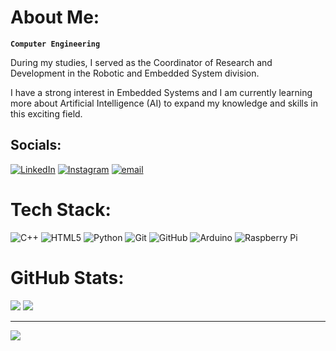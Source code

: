 # About Me:
**`Computer Engineering`**

During my studies, I served as the Coordinator of Research and Development in the Robotic and Embedded System division.

I have a strong interest in Embedded Systems and I am currently learning more about Artificial Intelligence (AI) to expand my knowledge and skills in this exciting field.

## Socials:
[![LinkedIn](https://img.shields.io/badge/LinkedIn-%230077B5.svg?logo=linkedin&logoColor=white)](https://linkedin.com/in/abxlim) [![Instagram](https://img.shields.io/badge/Instagram-%23E4405F.svg?logo=Instagram&logoColor=white)](https://instagram.com/abxlim) [![email](https://img.shields.io/badge/Email-D14836?logo=gmail&logoColor=white)](mailto:halim1911512015@gmail.com)

# Tech Stack:
![C++](https://img.shields.io/badge/c++-%2300599C.svg?style=for-the-badge&logo=c%2B%2B&logoColor=white) ![HTML5](https://img.shields.io/badge/html5-%23E34F26.svg?style=for-the-badge&logo=html5&logoColor=white) ![Python](https://img.shields.io/badge/python-3670A0?style=for-the-badge&logo=python&logoColor=ffdd54) ![Git](https://img.shields.io/badge/git-%23F05033.svg?style=for-the-badge&logo=git&logoColor=white) ![GitHub](https://img.shields.io/badge/github-%23121011.svg?style=for-the-badge&logo=github&logoColor=white) ![Arduino](https://img.shields.io/badge/-Arduino-00979D?style=for-the-badge&logo=Arduino&logoColor=white) ![Raspberry Pi](https://img.shields.io/badge/-Raspberry_Pi-C51A4A?style=for-the-badge&logo=Raspberry-Pi)
# GitHub Stats:
<img src="https://github-readme-stats.vercel.app/api?username=abxlim&hide_title=true&hide_rank=true&show_icons=true&include_all_commits=true&line_height=24&hide_border=true&number_format=long&bg_color=1e1e2e&text_color=cdd6f4&icon_color=cba6f7&title_color=94e2d5" />
<img src="https://github-readme-stats.vercel.app/api/top-langs/?username=abxlim&hide_title=true&langs_count=8&layout=compact&hide_border=true&bg_color=1e1e2e&text_color=cdd6f4&icon_color=cba6f7&title_color=94e2d5" />

---
[![](https://visitcount.itsvg.in/api?id=abxlim&icon=0&color=0)](https://visitcount.itsvg.in)

<!-- Proudly created with GPRM ( https://gprm.itsvg.in ) -->
